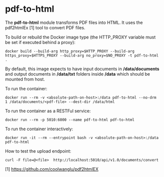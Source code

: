 # pdf-to-html

The **pdf-to-html** module transforms PDF files into HTML. It uses the
pdf2htmlEx [1] tool to convert PDF files.

To build or rebuild the Docker image type (the HTTP_PROXY variable must
be set if executed behind a proxy):

    docker build --build-arg http_proxy=$HTTP_PROXY --build-arg https_proxy=$HTTPS_PROXY --build-arg no_proxy=$NO_PROXY -t pdf-to-html .
    
By default, this image expects to have input documents in
**/data/documents** and output documents in **/data/txt** folders inside 
**/data** which should be mounted from host.

To run the container:

    docker run --rm -v <absolute-path-on-host>:/data pdf-to-html --no-drm 1 /data/documents/<pdf-file> --dest-dir /data/html

To run the container as a RESTFul service:

    docker run --rm -p 5010:6000 --name pdf-to-html pdf-to-html    
 
To run the container interactively:

    docker run -it --rm --entrypoint bash -v <absolute-path-on-host>:/data pdf-to-html
    
How to test the upload endpoint:

    curl -F file=@<file>  http://localhost:5010/api/v1.0/documents/convert

[1] https://github.com/coolwanglu/pdf2htmlEX

